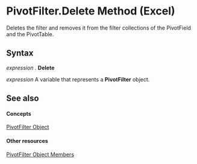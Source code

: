 
# PivotFilter.Delete Method (Excel)

Deletes the filter and removes it from the filter collections of the PivotField and the PivotTable.


## Syntax

 _expression_ . **Delete**

 _expression_ A variable that represents a **PivotFilter** object.


## See also


#### Concepts


[PivotFilter Object](70c27dc9-2c19-47d2-307b-808507039d94.md)
#### Other resources


[PivotFilter Object Members](a1be2481-9d14-cc49-8a1b-187048f0d179.md)
